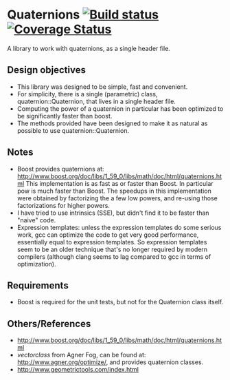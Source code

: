 # Quaternions  [![Build status](https://travis-ci.org/FrankAstier/quaternions.svg?branch=master)](https://travis-ci.org/FrankAstier/quaternions) [![Coverage Status](https://coveralls.io/repos/FrankAstier/quaternions/badge.svg?branch=master&service=github&bust=1)](https://coveralls.io/github/FrankAstier/quaternions?branch=master)

A library to work with quaternions, as a single header file.

## Design objectives
- This library was designed to be simple, fast and convenient.
- For simplicity, there is a single (parametric) class, quaternion::Quaternion, that lives in a single header file.
- Computing the power of a quaternion in particular has been optimized to be significantly faster than boost.
- The methods provided have been designed to make it as natural as possible to use quaternion::Quaternion.

## Notes
- Boost provides quaternions at: http://www.boost.org/doc/libs/1_59_0/libs/math/doc/html/quaternions.html
  This implementation is as fast as or faster than Boost. In particular pow is much faster than Boost. The speedups
  in this implementation were obtained by factorizing the a few low powers, and re-using those factorizations for
  higher powers.
- I have tried to use intrinsics (SSE), but didn't find it to be faster than "naive" code.
- Expression templates: unless the expression templates do some serious work, gcc can optimize the code to get very
  good performance, essentially equal to expression templates. So expression templates seem to be an older technique
  that's no longer required by modern compilers (although clang seems to lag compared to gcc in terms of optimization).

## Requirements
- Boost is required for the unit tests, but not for the Quaternion class itself.

## Others/References
- http://www.boost.org/doc/libs/1_59_0/libs/math/doc/html/quaternions.html
- *vectorclass* from Agner Fog, can be found at: http://www.agner.org/optimize/, and provides quaternion classes.
- http://www.geometrictools.com/index.html